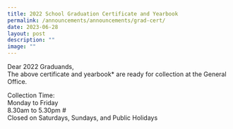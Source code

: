 ```yaml
---
title: 2022 School Graduation Certificate and Yearbook
permalink: /announcements/announcements/grad-cert/
date: 2023-06-28
layout: post
description: ""
image: ""
---
```

Dear 2022 Graduands,<br>
The above certificate and yearbook* are ready for collection at the General Office. 

Collection Time: <br>
Monday to Friday<br>
8.30am to 5.30pm #<br>
Closed on Saturdays, Sundays, and Public Holidays
